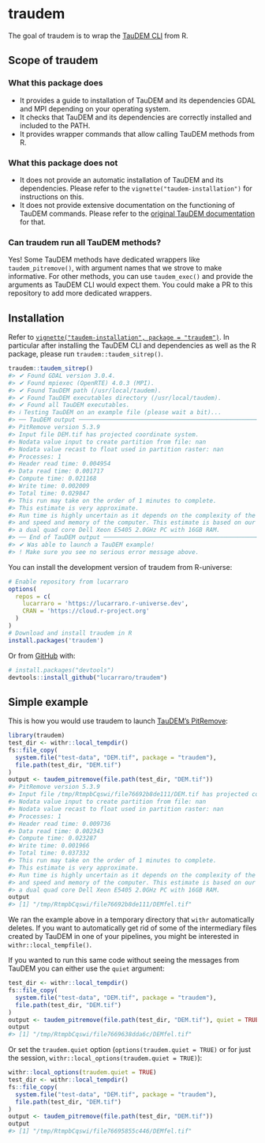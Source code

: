 
<!-- README.md is generated from README.Rmd. Please edit that file -->

# traudem

<!-- badges: start -->
<!-- badges: end -->

The goal of traudem is to wrap the [TauDEM
CLI](https://hydrology.usu.edu/taudem/taudem5/index.html) from R.

## Scope of traudem

### What this package does

-   It provides a guide to installation of TauDEM and its dependencies
    GDAL and MPI depending on your operating system.
-   It checks that TauDEM and its dependencies are correctly installed
    and included to the PATH.
-   It provides wrapper commands that allow calling TauDEM methods from
    R.

### What this package does not

-   It does not provide an automatic installation of TauDEM and its
    dependencies. Please refer to the `vignette("taudem-installation")`
    for instructions on this.
-   It does not provide extensive documentation on the functioning of
    TauDEM commands. Please refer to the [original TauDEM
    documentation](https://hydrology.usu.edu/taudem/taudem5/index.html)
    for that.

### Can traudem run all TauDEM methods?

Yes! Some TauDEM methods have dedicated wrappers like
`taudem_pitremove()`, with argument names that we strove to make
informative. For other methods, you can use `taudem_exec()` and provide
the arguments as TauDEM CLI would expect them. You could make a PR to
this repository to add more dedicated wrappers.

## Installation

Refer to
[`vignette("taudem-installation", package = "traudem")`](https://lucarraro.github.io/traudem/articles/taudem-installation.html).
In particular after installing the TauDEM CLI and dependencies as well
as the R package, please run `traudem::taudem_sitrep()`.

``` r
traudem::taudem_sitrep()
#> ✔ Found GDAL version 3.0.4.
#> ✔ Found mpiexec (OpenRTE) 4.0.3 (MPI).
#> ✔ Found TauDEM path (/usr/local/taudem).
#> ✔ Found TauDEM executables directory (/usr/local/taudem).
#> ✔ Found all TauDEM executables.
#> ℹ Testing TauDEM on an example file (please wait a bit)...
#> ── TauDEM output ───────────────────────────────────────────────────────────────
#> PitRemove version 5.3.9
#> Input file DEM.tif has projected coordinate system.
#> Nodata value input to create partition from file: nan
#> Nodata value recast to float used in partition raster: nan
#> Processes: 1
#> Header read time: 0.004954
#> Data read time: 0.001717
#> Compute time: 0.021168
#> Write time: 0.002009
#> Total time: 0.029847
#> This run may take on the order of 1 minutes to complete.
#> This estimate is very approximate. 
#> Run time is highly uncertain as it depends on the complexity of the input data 
#> and speed and memory of the computer. This estimate is based on our testing on 
#> a dual quad core Dell Xeon E5405 2.0GHz PC with 16GB RAM.
#> ── End of TauDEM output ────────────────────────────────────────────────────────
#> ✔ Was able to launch a TauDEM example!
#> ! Make sure you see no serious error message above.
```

You can install the development version of traudem from R-universe:

``` r
# Enable repository from lucarraro
options(
  repos = c(
    lucarraro = 'https://lucarraro.r-universe.dev',
    CRAN = 'https://cloud.r-project.org'
  )
)
# Download and install traudem in R
install.packages('traudem')
```

Or from [GitHub](https://github.com/) with:

``` r
# install.packages("devtools")
devtools::install_github("lucarraro/traudem")
```

## Simple example

This is how you would use traudem to launch [TauDEM’s
PitRemove](https://hydrology.usu.edu/taudem/taudem5/help53/PitRemove.html):

``` r
library(traudem)
test_dir <- withr::local_tempdir()
fs::file_copy(
  system.file("test-data", "DEM.tif", package = "traudem"),
  file.path(test_dir, "DEM.tif")
)
output <- taudem_pitremove(file.path(test_dir, "DEM.tif"))
#> PitRemove version 5.3.9
#> Input file /tmp/RtmpbCqswi/file76692b8de111/DEM.tif has projected coordinate system.
#> Nodata value input to create partition from file: nan
#> Nodata value recast to float used in partition raster: nan
#> Processes: 1
#> Header read time: 0.009736
#> Data read time: 0.002343
#> Compute time: 0.023287
#> Write time: 0.001966
#> Total time: 0.037332
#> This run may take on the order of 1 minutes to complete.
#> This estimate is very approximate. 
#> Run time is highly uncertain as it depends on the complexity of the input data 
#> and speed and memory of the computer. This estimate is based on our testing on 
#> a dual quad core Dell Xeon E5405 2.0GHz PC with 16GB RAM.
output
#> [1] "/tmp/RtmpbCqswi/file76692b8de111/DEMfel.tif"
```

We ran the example above in a temporary directory that `withr`
automatically deletes. If you want to automatically get rid of some of
the intermediary files created by TauDEM in one of your pipelines, you
might be interested in `withr::local_tempfile()`.

If you wanted to run this same code without seeing the messages from
TauDEM you can either use the `quiet` argument:

``` r
test_dir <- withr::local_tempdir()
fs::file_copy(
  system.file("test-data", "DEM.tif", package = "traudem"),
  file.path(test_dir, "DEM.tif")
)
output <- taudem_pitremove(file.path(test_dir, "DEM.tif"), quiet = TRUE)
output
#> [1] "/tmp/RtmpbCqswi/file7669638dda6c/DEMfel.tif"
```

Or set the `traudem.quiet` option (`options(traudem.quiet = TRUE)` or
for just the session, `withr::local_options(traudem.quiet = TRUE)`):

``` r
withr::local_options(traudem.quiet = TRUE)
test_dir <- withr::local_tempdir()
fs::file_copy(
  system.file("test-data", "DEM.tif", package = "traudem"),
  file.path(test_dir, "DEM.tif")
)
output <- taudem_pitremove(file.path(test_dir, "DEM.tif"))
output
#> [1] "/tmp/RtmpbCqswi/file76695855c446/DEMfel.tif"
```
